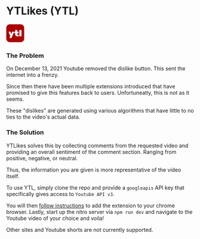 # YTLikes (YTL)
![alt YTL Logo](server/public/src/images/ytl-48.png)

### The Problem

On December 13, 2021 Youtube removed the dislike button. This sent the internet into a frenzy.

Since then there have been multiple extensions introduced that have promised to give this features back to users. Unfortuneatly, this is not as it seems.

These "dislikes" are generated using various algorithms that have little to no ties to the video's actual data.

### The Solution

YTLikes solves this by collecting comments from the requested video and providing an overall sentiment of the comment section. Ranging from positive, negative, or neutral.

Thus, the information you are given is more representative of the video itself.

To use YTL, simply clone the repo and provide a `googleapis` API key that specifically gives access to `Youtube API v3`.

You will then <a href="https://developer.chrome.com/docs/extensions/get-started/tutorial/hello-world?authuser=1" target="_blank">follow instructions</a> to add the extension to your chrome browser. Lastly, start up the nitro server via `npm run dev` and navigate to the Youtube video of your choice and voila!

Other sites and Youtube shorts are not currently supported.